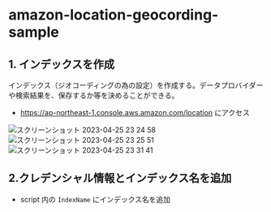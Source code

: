 # amazon-location-geocording-sample

##  1. インデックスを作成

インデックス（ジオコーディングの為の設定）を作成する。データプロバイダーや検索結果を、保存するか等を決めることができる。

- https://ap-northeast-1.console.aws.amazon.com/location にアクセス

![スクリーンショット 2023-04-25 23 24 58](https://user-images.githubusercontent.com/8760841/234309824-5ac6b141-282b-4590-b75d-e04c16fde08a.png)
![スクリーンショット 2023-04-25 23 25 51](https://user-images.githubusercontent.com/8760841/234309922-8b1c72b8-de02-4e8e-ab83-0aa9183ec644.png)
![スクリーンショット 2023-04-25 23 31 41](https://user-images.githubusercontent.com/8760841/234310033-05d041d0-5c15-4d9e-aab1-25442ee19b30.png)


## 2.クレデンシャル情報とインデックス名を追加

- script 内の `IndexName` にインデックス名を追加
